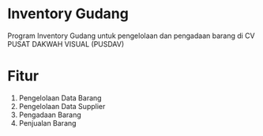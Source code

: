 # Inventory Gudang
Program Inventory Gudang untuk pengelolaan dan pengadaan barang di CV PUSAT DAKWAH VISUAL (PUSDAV)

# Fitur
1. Pengelolaan Data Barang
2. Pengelolaan Data Supplier
3. Pengadaan Barang
4. Penjualan Barang

